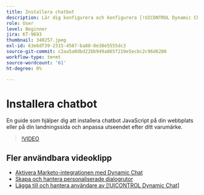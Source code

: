 ```yaml
---
title: Installera chatbot
description: Lär dig konfigurera och konfigurera [!UICONTROL Dynamic Chat] för första gången.
role: User
level: Beginner
jira: KT-9693
thumbnail: 340257.jpeg
exl-id: 63e6df39-2315-4587-ba80-8e38e5555dc3
source-git-commit: c2aa5a0dbd22bb949a865f219e5ecbc2c96d6286
workflow-type: tm+mt
source-wordcount: '61'
ht-degree: 0%

---
```


# Installera chatbot

En guide som hjälper dig att installera chatbot JavaScript på din webbplats eller på din landningssida och anpassa utseendet efter ditt varumärke.

>[!VIDEO](https://video.tv.adobe.com/v/340257/?quality=12&learn=on)

## Fler användbara videoklipp

* [Aktivera Marketo-integrationen med Dynamic Chat](marketo-integration.md)
* [Skapa och hantera personaliserade dialogrutor](dialogue-management.md)
* [Lägga till och hantera användare av [!UICONTROL Dynamic Chat]](user-management.md)
